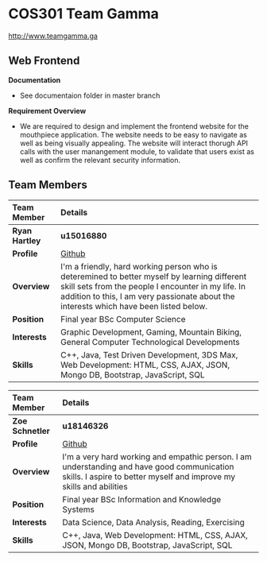 # COS301 Team Gamma
<http://www.teamgamma.ga>

## **Web Frontend**

**Documentation**
* See documentaion folder in master branch

**Requirement Overview**
* We are required to design and implement the frontend website for the mouthpiece application. The website needs to be easy to navigate as well as being visually appealing. The website will interact thorugh API calls with the user manangement module, to validate that users exist as well as confirm the relevant security information. 

## **Team Members**

|Team Member | Details | 
| :---         | :---         |  
|**Ryan Hartley**|    **u15016880**   |
|**Profile** |[Github](https://github.com/RyanH08)|
|**Overview**|I'm a friendly, hard working person who is deteremined to better myself by learning different skill sets from the people I encounter in my life. In addition to this, I am very passionate about the interests which have been listed below.   |
|**Position** |Final year BSc Computer Science|
|**Interests** |Graphic Development, Gaming, Mountain Biking, General Computer Technological Developments|
|**Skills**|C++, Java, Test Driven Development, 3DS Max, Web Development: HTML, CSS, AJAX, JSON, Mongo DB, Bootstrap, JavaScript, SQL|

|Team Member | Details | 
| :---         | :---         |  
|**Zoe Schnetler**|    **u18146326**   |
|**Profile** |[Github](https://github.com/zoblou)|
|**Overview**| I'm a very hard working and empathic person. I am understanding and have good communication skills. I aspire to better myself and improve my skills and abilities  |
|**Position** |Final year BSc Information and Knowledge Systems|
|**Interests** |Data Science, Data Analysis, Reading, Exercising|
|**Skills**|C++, Java, Web Development: HTML, CSS, AJAX, JSON, Mongo DB, Bootstrap, JavaScript, SQL|

